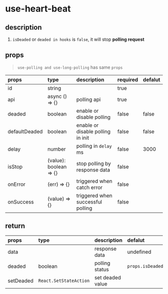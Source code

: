 # use-heart-beat

## description

1. `isDeaded` or `deaded in hooks` is `false`, it will stop **polling request**

## props
> `use-polling and use-long-polling` has same `props`

|props|type|description|required|defalut|
|:---|:---|:---|:---|:---|
|id|string||true||
|api|async () => {}|polling api|true|
|deaded|boolean|enable or disable polling |false|false|
|defaultDeaded|boolean|enable or disable polling in init |false|false|
|delay|number|polling in `delay` ms|false|3000|
|isStop|(value): boolean => {}|stop polling by response data|false||
|onError|(err) => {}|triggered when catch error|false||
|onSuccess|(value) => {}|triggered when successful polling|false||

## return

|props|type|description|defalut|
|:---|:---|:---|:---|
|data||response data|undefined|
|deaded|boolean|polling status|`props.isDeaded`|
|setDeaded|`React.SetStateAction`|set deaded value||